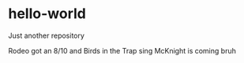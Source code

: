 # hello-world
Just another repository

Rodeo got an 8/10 and Birds in the Trap sing McKnight is coming bruh
